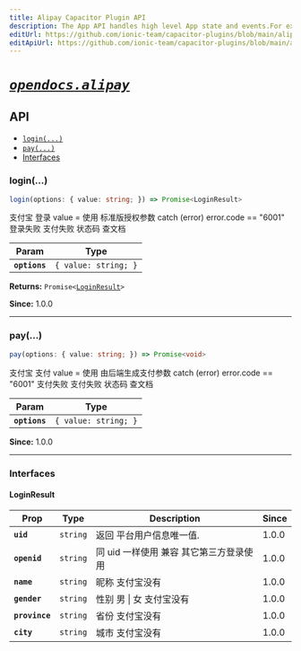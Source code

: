 ```yaml
---
title: Alipay Capacitor Plugin API
description: The App API handles high level App state and events.For example, this API emits events when the app enters and leaves the foreground, handles deeplinks, opens other apps, and manages persisted plugin state.
editUrl: https://github.com/ionic-team/capacitor-plugins/blob/main/alipay/README.md
editApiUrl: https://github.com/ionic-team/capacitor-plugins/blob/main/alipay/src/definitions.ts
---
```



# [*`opendocs.alipay`*](https://opendocs.alipay.com/open/54/104509)

## API

<docgen-index>

* [`login(...)`](#login)
* [`pay(...)`](#pay)
* [Interfaces](#interfaces)

</docgen-index>

<docgen-api>
<!--Update the source file JSDoc comments and rerun docgen to update the docs below-->

### login(...)

```typescript
login(options: { value: string; }) => Promise<LoginResult>
```

支付宝 登录 value = 使用 标准版授权参数
catch (error) error.code == "6001" 登录失败
支付失败 状态码 查文档

| Param         | Type                            |
| ------------- | ------------------------------- |
| **`options`** | <code>{ value: string; }</code> |

**Returns:** <code>Promise&lt;<a href="#loginresult">LoginResult</a>&gt;</code>

**Since:** 1.0.0

--------------------


### pay(...)

```typescript
pay(options: { value: string; }) => Promise<void>
```

支付宝 支付 value = 使用 由后端生成支付参数
catch (error) error.code == "6001" 支付失败
支付失败 状态码 查文档

| Param         | Type                            |
| ------------- | ------------------------------- |
| **`options`** | <code>{ value: string; }</code> |

**Since:** 1.0.0

--------------------


### Interfaces


#### LoginResult

| Prop           | Type                | Description             | Since |
| -------------- | ------------------- | ----------------------- | ----- |
| **`uid`**      | <code>string</code> | 返回 平台用户信息唯一值.           | 1.0.0 |
| **`openid`**   | <code>string</code> | 同 uid 一样使用 兼容 其它第三方登录使用 | 1.0.0 |
| **`name`**     | <code>string</code> | 昵称 支付宝没有                | 1.0.0 |
| **`gender`**   | <code>string</code> | 性别 男 \| 女 支付宝没有         | 1.0.0 |
| **`province`** | <code>string</code> | 省份 支付宝没有                | 1.0.0 |
| **`city`**     | <code>string</code> | 城市 支付宝没有                | 1.0.0 |

</docgen-api>